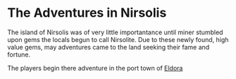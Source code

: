 # The Adventures in Nirsolis

The island of Nirsolis was of very little importantance until miner stumbled upon gems the locals begun to call Nirsolite. Due to these newly found, high value gems, may adventures came to the land seeking their fame and fortune. 

The players begin there adventure in the port town of [Eldora](Cities/Eldora.md)



